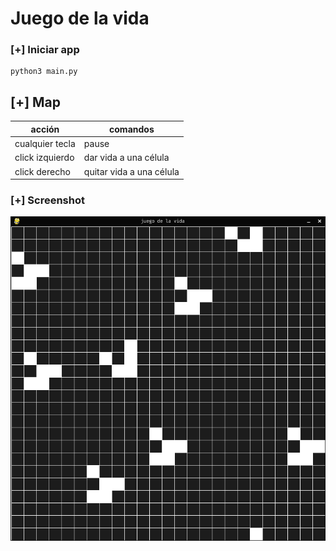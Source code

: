 # **Juego de la vida**

### **[+] Iniciar app**
```shell
python3 main.py
```

## **[+] Map**

**acción**      |**comandos**             |
----------------|-------------------------|
cualquier tecla |pause                    |
click izquierdo |dar vida a una célula    |
click derecho   |quitar vida a una célula |

### **[+] Screenshot**

![screen 2](./screenshots/gol-2.png "GoL-2")
